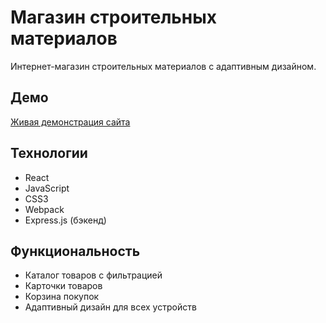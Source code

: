 # Магазин строительных материалов

Интернет-магазин строительных материалов с адаптивным дизайном.

## Демо

[Живая демонстрация сайта](https://blackknight80.github.io/Shop/)

## Технологии

- React
- JavaScript
- CSS3
- Webpack
- Express.js (бэкенд)

## Функциональность

- Каталог товаров с фильтрацией
- Карточки товаров
- Корзина покупок
- Адаптивный дизайн для всех устройств
